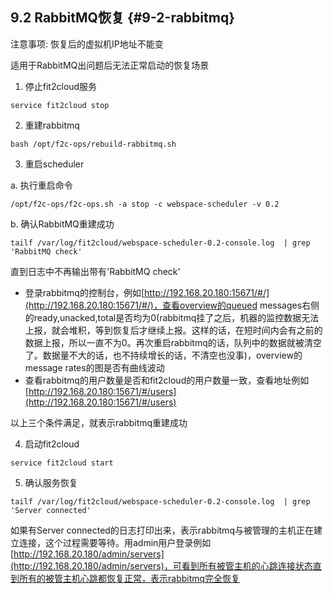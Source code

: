 ## **9.2 RabbitMQ恢复** {#9-2-rabbitmq}

注意事项: 恢复后的虚拟机IP地址不能变

适用于RabbitMQ出问题后无法正常启动的恢复场景

1) 停止fit2cloud服务

```
service fit2cloud stop
```

2) 重建rabbitmq

```
bash /opt/f2c-ops/rebuild-rabbitmq.sh 
```

3) 重启scheduler

a. 执行重启命令

```
/opt/f2c-ops/f2c-ops.sh -a stop -c webspace-scheduler -v 0.2 
```

b. 确认RabbitMQ重建成功

```
tailf /var/log/fit2cloud/webspace-scheduler-0.2-console.log  | grep 'RabbitMQ check'
```

直到日志中不再输出带有&#039;RabbitMQ check&#039;

*   登录rabbitmq的控制台，例如[http://192.168.20.180:15671/#/](http://192.168.20.180:15671/#/)，查看overview的queued messages右侧的ready,unacked,total是否均为0(rabbitmq挂了之后，机器的监控数据无法上报，就会堆积，等到恢复后才继续上报。这样的话，在短时间内会有之前的数据上报，所以一直不为0。再次重启rabbitmq的话，队列中的数据就被清空了。数据量不大的话，也不持续增长的话，不清空也没事)，overview的message rates的图是否有曲线波动
*   查看rabbitmq的用户数量是否和fit2cloud的用户数量一致，查看地址例如[http://192.168.20.180:15671/#/users](http://192.168.20.180:15671/#/users)

以上三个条件满足，就表示rabbitmq重建成功

4) 启动fit2cloud

```
service fit2cloud start
```

5) 确认服务恢复


```
tailf /var/log/fit2cloud/webspace-scheduler-0.2-console.log  | grep 'Server connected'
```

如果有Server connected的日志打印出来，表示rabbitmq与被管理的主机正在建立连接，这个过程需要等待。用admin用户登录例如[http://192.168.20.180/admin/servers](http://192.168.20.180/admin/servers)，可看到所有被管主机的心跳连接状态直到所有的被管主机心跳都恢复正常，表示rabbitmq完全恢复